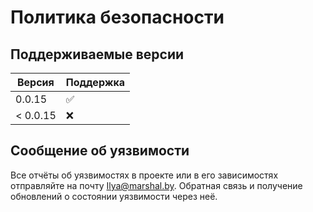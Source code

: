 # Политика безопасности

## Поддерживаемые версии

| Версия | Поддержка          |
| ------- | ------------------ |
| 0.0.15   | :white_check_mark: |
| < 0.0.15   | :x:                |

## Сообщение об уязвимости

Все отчёты об уязвимостях в проекте или в его зависимостях отправляйте на почту Ilya@marshal.by.
Обратная связь и получение обновлений о состоянии уязвимости через неё.
